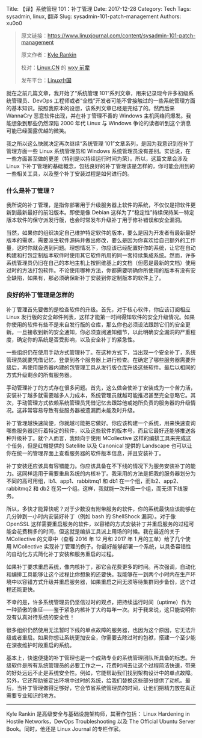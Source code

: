 Title: 【译】系统管理 101：补丁管理
Date: 2017-12-28
Category: Tech
Tags: sysadmin, linux, 翻译
Slug: sysadmin-101-patch-management
Authors: xu0o0

> 原文链接：<https://www.linuxjournal.com/content/sysadmin-101-patch-management>
>
> 原文作者：[Kyle Rankin][a]
>
> 校对：[Linux.CN](https://linux.cn/article-8811-1.html) 的 [wxy 前辈](https://github.com/wxy)
> 
> 发布平台：[Linux中国](https://linux.cn/article-9179-1.html )


就在之前几篇文章，我开始了“系统管理 101”系列文章，用来记录现今许多初级系统管理员、DevOps 工程师或者“全栈”开发者可能不曾接触过的一些系统管理方面的基本知识。按照我原本的设想，该系列文章已经是完结了的。然而后来 WannaCry 恶意软件出现，并在补丁管理不善的 Windows 主机网络间爆发。我能想象到那些仍然深陷 2000 年代 Linux 与 Windows 争论的读者听到这个消息可能已经面露优越的微笑。

我之所以这么快就决定再次继续“系统管理 101”文章系列，是因为我意识到在补丁管理方面一些 Linux 系统管理员和 Windows 系统管理员没有差别。实话说，在一些方面甚至做的更差（特别是以持续运行时间为荣）。所以，这篇文章会涉及 Linux 下补丁管理的基础概念，包括良好的补丁管理该是怎样的，你可能会用到的一些相关工具，以及整个补丁安装过程是如何进行的。

### 什么是补丁管理？

我所说的补丁管理，是指你部署用于升级服务器上软件的系统，不仅仅是把软件更新到最新最好的前沿版本。即使是像 Debian 这样为了“稳定性”持续保持某一特定版本软件的保守派发行版，也会时常发布升级补丁用于修补错误和安全漏洞。

当然，如果你的组织决定自己维护特定软件的版本，要么是因为开发者有最新最好版本的需求，需要派生软件源码并做出修改，要么是因为你喜欢给自己额外的工作量，这时你就会遇到问题。理想情况下，你应该已经配置好你的系统，让它在自动构建和打包定制版本软件时使用其它软件所用的同一套持续集成系统。然而，许多系统管理员仍旧在自己的本地主机上按照维基上的文档（但愿是最新的文档）使用过时的方法打包软件。不论使用哪种方法，你都需要明确你所使用的版本有没有安全缺陷，如果有，那必须确保新补丁安装到你定制版本的软件上了。

### 良好的补丁管理是怎样的

补丁管理首先要做的是检查软件的升级。首先，对于核心软件，你应该订阅相应 Linux 发行版的安全邮件列表，这样才能第一时间得知软件的安全升级情况。如果你使用的软件有些不是来自发行版的仓库，那么你也必须设法跟踪它们的安全更新。一旦接收到新的安全通知，你必须查阅通知细节，以此明确安全漏洞的严重程度，确定你的系统是否受影响，以及安全补丁的紧急性。

一些组织仍在使用手动方式管理补丁。在这种方式下，当出现一个安全补丁，系统管理员就要凭借记忆，登录到各个服务器上进行检查。在确定了哪些服务器需要升级后，再使用服务器内建的包管理工具从发行版仓库升级这些软件。最后以相同的方式升级剩余的所有服务器。

手动管理补丁的方式存在很多问题。首先，这么做会使补丁安装成为一个苦力活，安装补丁越多就需要越多人力成本，系统管理员就越可能推迟甚至完全忽略它。其次，手动管理方式依赖系统管理员凭借记忆去跟踪他或她所负责的服务器的升级情况。这非常容易导致有些服务器被遗漏而未能及时升级。

补丁管理越快速简便，你就越可能把它做好。你应该构建一个系统，用来快速查询哪些服务器运行着特定的软件，以及这些软件的版本号，而且它最好还能够推送各种升级补丁。就个人而言，我倾向于使用 MCollective 这样的编排工具来完成这个任务，但是红帽提供的 Satellite 以及 Canonical 提供的 Landscape 也可以让你在统一的管理界面上查看服务器的软件版本信息，并且安装补丁。

补丁安装还应该具有容错能力。你应该具备在不下线的情况下为服务安装补丁的能力。这同样适用于需要重启系统的内核补丁。我采用的方法是把我的服务器划分为不同的高可用组，lb1、app1、rabbitmq1 和 db1 在一个组，而lb2、app2、rabbitmq2 和 db2 在另一个组。这样，我就能一次升级一个组，而无须下线服务。

所以，多快才能算快呢？对于少数没有附带服务的软件，你的系统最快应该能够在几分钟到一小时内安装好补丁（例如 bash 的 ShellShock 漏洞）。对于像 OpenSSL 这样需要重启服务的软件，以容错的方式安装补丁并重启服务的过程可能会花费稍多的时间，但这就是编排工具派上用场的时候。我在最近的关于 MCollective 的文章中（查看 2016 年 12 月和 2017 年 1 月的工单）给了几个使用 MCollective 实现补丁管理的例子。你最好能够部署一个系统，以具备容错性的自动化方式简化补丁安装和服务重启的过程。

如果补丁要求重启系统，像内核补丁，那它会花费更多的时间。再次强调，自动化和编排工具能够让这个过程比你想象的还要快。我能够在一到两个小时内在生产环境中以容错方式升级并重启服务器，如果重启之间无须等待集群同步备份，这个过程还能更快。

不幸的是，许多系统管理员仍坚信过时的观点，把持续运行时间（uptime）作为一种骄傲的象征——鉴于紧急内核补丁大约每年一次。对于我来说，这只能说明你没有认真对待系统的安全性！

很多组织仍然使用无法暂时下线的单点故障的服务器，也因为这个原因，它无法升级或者重启。如果你想让系统更加安全，你需要去除过时的包袱，搭建一个至少能在深夜维护时段重启的系统。

基本上，快速便捷的补丁管理也是一个成熟专业的系统管理团队所具备的标志。升级软件是所有系统管理员的必要工作之一，花费时间去让这个过程简洁快速，带来的好处远远不止是系统安全性。例如，它能帮助我们找到架构设计中的单点故障。另外，它还帮助鉴定出环境中过时的系统，给我们替换这些部分提供了动机。最后，当补丁管理做得足够好，它会节省系统管理员的时间，让他们把精力放在真正需要专业知识的地方。

______________________

Kyle Rankin 是高级安全与基础设施架构师，其著作包括： Linux Hardening in Hostile Networks，DevOps Troubleshooting 以及 The Official Ubuntu Server Book。同时，他还是 Linux Journal 的专栏作家。


[a]:https://www.linuxjournal.com/users/kyle-rankin
[1]:https://www.linuxjournal.com/tag/how-tos
[2]:https://www.linuxjournal.com/tag/servers
[3]:https://www.linuxjournal.com/tag/sysadmin
[4]:https://www.linuxjournal.com/users/kyle-rankin
